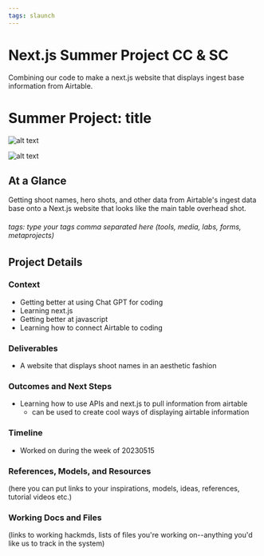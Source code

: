 ```yaml
---
tags: slaunch
---
```


# Next.js Summer Project CC & SC

Combining our code to make a next.js website that displays ingest base information from Airtable.

# Summer Project: title

![alt text](https://files.slack.com/files-pri/T0HTW3H0V-F0589JDHGFL/screenshot_2023-05-15_at_3.08.05_pm.png?pub_secret=bffa156d13)

![alt text](https://files.slack.com/files-pri/T0HTW3H0V-F057V2K697H/foridiot.png?pub_secret=6a99dd3d13)

## At a Glance

Getting shoot names, hero shots, and other data from Airtable's ingest data base onto a Next.js website that looks like the main table overhead shot.

###### tags: type your tags comma separated here (tools, media, labs, forms, metaprojects)

## Project Details

### Context

* Getting better at using Chat GPT for coding
* Learning next.js
* Getting better at javascript
* Learning how to connect Airtable to coding


### Deliverables 

* A website that displays shoot names in an aesthetic fashion


### Outcomes and Next Steps

* Learning how to use APIs and next.js to pull information from airtable 
    * can be used to create cool ways of displaying airtable information

### Timeline

* Worked on during the week of 20230515


### References, Models, and Resources 
(here you can put links to your inspirations, models, ideas, references, tutorial videos etc.)

### Working Docs and Files

(links to working hackmds, lists of files you're working on--anything you'd like us to track in the system)